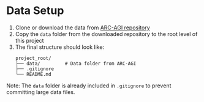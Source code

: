 # Data Setup

1. Clone or download the data from [ARC-AGI repository](https://github.com/fchollet/ARC-AGI)
2. Copy the `data` folder from the downloaded repository to the root level of this project
3. The final structure should look like:
   ```
   project_root/
   ├── data/         # Data folder from ARC-AGI
   ├── .gitignore
   └── README.md
   ```

Note: The `data` folder is already included in `.gitignore` to prevent committing large data files.
